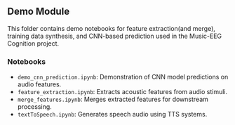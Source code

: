 ## Demo Module

This folder contains demo notebooks for feature extraction(and merge), training data synthesis, and CNN-based prediction used in the Music-EEG Cognition project.

### Notebooks

- `demo_cnn_prediction.ipynb`: Demonstration of CNN model predictions on audio features.
- `feature_extraction.ipynb`: Extracts acoustic features from audio stimuli.
- `merge_features.ipynb`: Merges extracted features for downstream processing.
- `textToSpeech.ipynb`: Generates speech audio using TTS systems.


